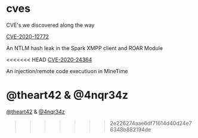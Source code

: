 # cves
CVE's we discovered along the way

[CVE-2020-12772](cve-2020-12772/CVE-2020-12772.md)

  An NTLM hash leak in the Spark XMPP client and ROAR Module

<<<<<<< HEAD
[CVE-2020-24364](cve-2020-24364/CVE-2020-24364.md)

  An injection/remote code executiuon in MineTime

@theart42 & @4nqr34z
=======

[@theart42](https://twitter.com/theart42) & [@4nqr34z](https://twitter.com/4nqr34z)
>>>>>>> 2e226274aae6df71614d40d24e76348b882194de
